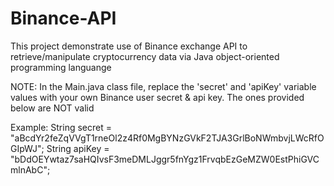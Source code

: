 # Binance-API
This project demonstrate use of Binance exchange API to retrieve/manipulate cryptocurrency data via Java object-oriented programming languange


NOTE:  In the Main.java class file, replace the 'secret' and 'apiKey' variable values with your own Binance user secret & api key. 
The ones provided below are NOT valid

Example:
String secret = "aBcdYr2feZqVVgT1rneOl2z4Rf0MgBYNzGVkF2TJA3GrlBoNWmbvjLWcRfOGIpWJ";
String apiKey = "bDdOEYwtaz7saHQIvsF3meDMLJggr5fnYgz1FrvqbEzGeMZW0EstPhiGVCmlnAbC";
